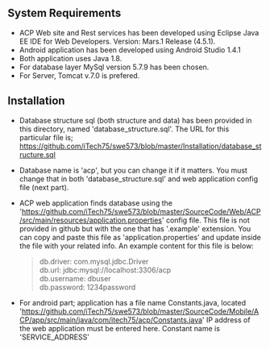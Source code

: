 System Requirements
-------------------
* ACP Web site and Rest services has been developed using Eclipse Java EE IDE for Web Developers. Version: Mars.1 Release (4.5.1).
* Android application has been developed using Android Studio 1.4.1
* Both application uses Java 1.8.
* For database layer MySql version 5.7.9 has been chosen.
* For Server, Tomcat v.7.0 is prefered.

Installation
------------
* Database structure sql (both structure and data) has been provided in this directory, named 'database_structure.sql'. 
  The URL for this particular file is;
  https://github.com/iTech75/swe573/blob/master/Installation/database_structure.sql
* Database name is 'acp', but you can change it if it matters. You must change that in both 'database_structure.sql' and 
  web application config file (next part).
* ACP web application finds database using the 'https://github.com/iTech75/swe573/blob/master/SourceCode/Web/ACP/src/main/resources/application.properties'
  config file. This file is not provided in github but with the one that has '.example' extension. You can copy and paste this file as 'application.properties'
  and update inside the file with your related info. An example content for this file is below:
  
  >db.driver: com.mysql.jdbc.Driver  
  >db.url: jdbc:mysql://localhost:3306/acp  
  >db.username: dbuser  
  >db.password: 1234password  

* For android part; application has a file name Constants.java, located 'https://github.com/iTech75/swe573/blob/master/SourceCode/Mobile/ACP/app/src/main/java/com/itech75/acp/Constants.java'
  IP address of the web application must be entered here. Constant name is 'SERVICE_ADDRESS'
  
